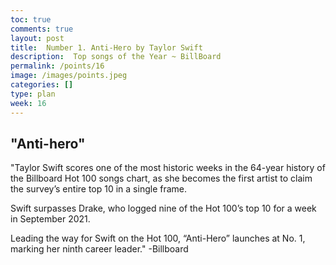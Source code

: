 ```yaml
---
toc: true
comments: true
layout: post
title:  Number 1. Anti-Hero by Taylor Swift
description:  Top songs of the Year ~ BillBoard
permalink: /points/16
image: /images/points.jpeg
categories: []
type: plan
week: 16
---
```


## "Anti-hero"
"Taylor Swift scores one of the most historic weeks in the 64-year history of the Billboard Hot 100 songs chart, as she becomes the first artist to claim the survey’s entire top 10 in a single frame.

Swift surpasses Drake, who logged nine of the Hot 100’s top 10 for a week in September 2021.

Leading the way for Swift on the Hot 100, “Anti-Hero” launches at No. 1, marking her ninth career leader." -Billboard
